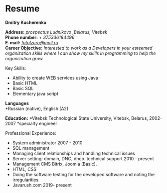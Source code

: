 # Resume

**Dmitry Kucherenko**

**Address:** *prospectus Ludnikovo ,Belarus, Vitebsk*  
**Phone number:** *+ 375336184496*  
**E-mail:** *fatalzero@mail.ru*  
**Career Objective:** *Interested to work as a Developers in your esteemed organization skills where I can show my skills in programming to help the organization grow.*  

Key Skills:
*	Ability to create  WEB services  using Java
*	Basic HTML
*	Basic SQL
*	Elementary java script

**Languages**  
*Russian (native), English (A2)

**Education:**
*Vitebsk Technological State University, Vitebsk, Belarus,  2002-2007
*specialty engineer

Professional Experience:
* System administrator	2007 -  2010
*	SQL management
*	Managing client relationships and handling technical issues
*	Server setting: domain, DNC, dhcp.
technical support	2010 -  present
*	Management CMS Bitrix, Joomla (Basic).
*	HTML, CSS 
*	Doing the software testing for the developed software and noting the irregularities
* Javarush.com 2019- present
